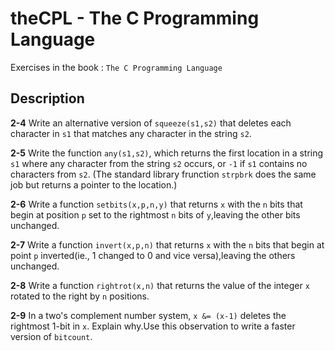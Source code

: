 theCPL - The C Programming Language
====================================

Exercises in the book : `The C Programming Language`

## Description

**2-4**
Write an alternative version of `squeeze(s1,s2)` that deletes each character
in `s1` that matches any character in the string `s2`.

**2-5**
Write the function `any(s1,s2)`, which returns the first location in a
string `s1` where any character from the string `s2` occurs, or `-1`
if `s1` contains no characters from `s2`.
(The standard library frunction `strpbrk` does the same job but returns
a pointer to the location.)

**2-6**
Write a function `setbits(x,p,n,y)` that returns `x` with the `n` bits
that begin at position `p` set to the rightmost `n` bits of `y`,leaving the
other bits unchanged.

**2-7**
Write a function `invert(x,p,n)` that returns `x` with the `n` bits that
begin at point `p` inverted(ie., 1 changed to 0 and vice versa),leaving
the others unchanged.

**2-8**
Write a function `rightrot(x,n)` that returns the value of the integer `x`
rotated to the right by `n` positions.

**2-9**
In a two's complement number system, `x &= (x-1)` deletes the rightmost 1-bit
in `x`.
Explain why.Use this observation to write a faster version of `bitcount`.
